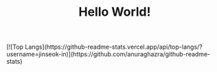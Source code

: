 <header>
  <h1>Hello World!</h1>
</header>
<body>
 
</body>
[![Top Langs](https://github-readme-stats.vercel.app/api/top-langs/?username=jinseok-in)](https://github.com/anuraghazra/github-readme-stats)
<!--
**jinseok-in/jinseok-in** is a ✨ _special_ ✨ repository because its `README.md` (this file) appears on your GitHub profile.

Here are some ideas to get you started:

- 🔭 I’m currently working on ...
- 🌱 I’m currently learning ...
- 👯 I’m looking to collaborate on ...
- 🤔 I’m looking for help with ...
- 💬 Ask me about ...
- 📫 How to reach me: ...
- 😄 Pronouns: ...
- ⚡ Fun fact: ...
-->

